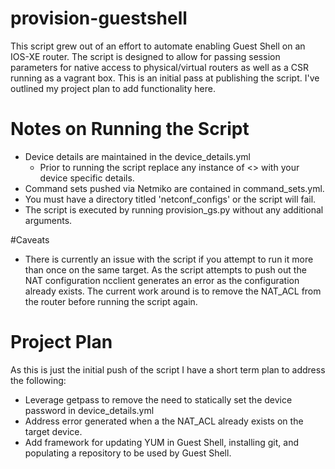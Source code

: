 # provision-guestshell

This script grew out of an effort to automate enabling Guest Shell on an IOS-XE router. The script is designed to allow for passing session parameters for native access to physical/virtual routers as well as a CSR running as a vagrant box. This is an initial pass at publishing the script. I've outlined my project plan to add functionality here.

# Notes on Running the Script
- Device details are maintained in the device_details.yml
	- Prior to running the script replace any instance of <<text>> with your device specific details.
- Command sets pushed via Netmiko are contained in command_sets.yml.
- You must have a directory titled 'netconf_configs' or the script will fail.
- The script is executed by running provision_gs.py without any additional arguments.

#Caveats
- There is currently an issue with the script if you attempt to run it more than once on the same target. As the script attempts to push out the NAT configuration ncclient generates an error as the configuration already exists. The current work around is to remove the NAT_ACL from the router before running the script again.

# Project Plan
As this is just the initial push of the script I have a short term plan to address the following:

- Leverage getpass to remove the need to statically set the device password in device_details.yml
- Address error generated when a the NAT_ACL already exists on the target device.
- Add framework for updating YUM in Guest Shell, installing git, and populating a repository to be used by Guest Shell.